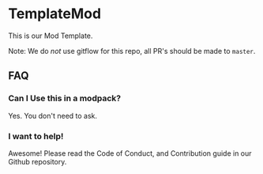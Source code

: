 # TemplateMod

This is our Mod Template.

Note: We do _not_ use gitflow for this repo, all PR's should be made to `master`.

## FAQ

### Can I Use this in a modpack?
Yes. You don't need to ask.

### I want to help!
Awesome! Please read the Code of Conduct, and Contribution guide in our Github repository.
